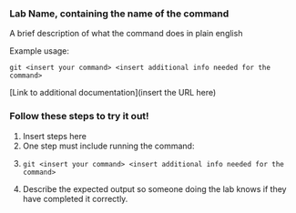 ### Lab Name, containing the name of the command
A brief description of what the command does in plain english

Example usage:
```
git <insert your command> <insert additional info needed for the command>
```

[Link to additional documentation](insert the URL here)

### Follow these steps to try it out!
1. Insert steps here
2. One step must include running the command:
3. 
   ```
   git <insert your command> <insert additional info needed for the command>
   ```
3. Describe the expected output so someone doing the lab knows if they have completed it correctly.



